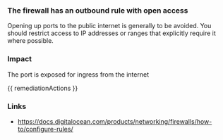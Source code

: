 
### The firewall has an outbound rule with open access

Opening up ports to the public internet is generally to be avoided. You should restrict access to IP addresses or ranges that explicitly require it where possible.

### Impact
The port is exposed for ingress from the internet

<!-- DO NOT CHANGE -->
{{ remediationActions }}

### Links
- https://docs.digitalocean.com/products/networking/firewalls/how-to/configure-rules/
        